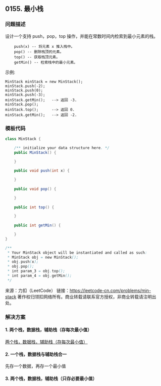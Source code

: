 <script src="https://cdn.bootcss.com/mathjax/2.7.7/MathJax.js?config=TeX-AMS-MML_HTMLorMML"></script>

## 0155. 最小栈

### 问题描述

设计一个支持 push，pop，top 操作，并能在常数时间内检索到最小元素的栈。

```
    push(x) -- 将元素 x 推入栈中。
    pop() -- 删除栈顶的元素。
    top() -- 获取栈顶元素。
    getMin() -- 检索栈中的最小元素。
```

示例:

```
MinStack minStack = new MinStack();
minStack.push(-2);
minStack.push(0);
minStack.push(-3);
minStack.getMin();   --> 返回 -3.
minStack.pop();
minStack.top();      --> 返回 0.
minStack.getMin();   --> 返回 -2.
```

### 模板代码

``` java
class MinStack {

    /** initialize your data structure here. */
    public MinStack() {

    }
    
    public void push(int x) {

    }
    
    public void pop() {

    }
    
    public int top() {

    }
    
    public int getMin() {

    }
}

/**
 * Your MinStack object will be instantiated and called as such:
 * MinStack obj = new MinStack();
 * obj.push(x);
 * obj.pop();
 * int param_3 = obj.top();
 * int param_4 = obj.getMin();
 */
```
来源：力扣（LeetCode）
链接：https://leetcode-cn.com/problems/min-stack
著作权归领扣网络所有。商业转载请联系官方授权，非商业转载请注明出处。


### 解决方案

#### 1. 两个栈，数据栈，辅助栈（存每次最小值）

[两个栈，数据栈，辅助栈（存每次最小值）](qu0155/solu1/MinStack.java)

#### 2. 一个栈，数据栈与辅助栈合一

先存一个数据，再存一个最小值

#### 3. 两个栈，数据栈，辅助栈（只存必要最小值）
